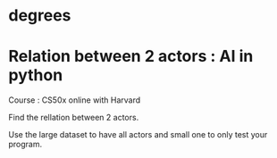 # degrees
# Relation between 2 actors : AI in python

Course : CS50x online with Harvard

Find the rellation between 2 actors.

Use the large dataset to have all actors and small one to only test your program.
